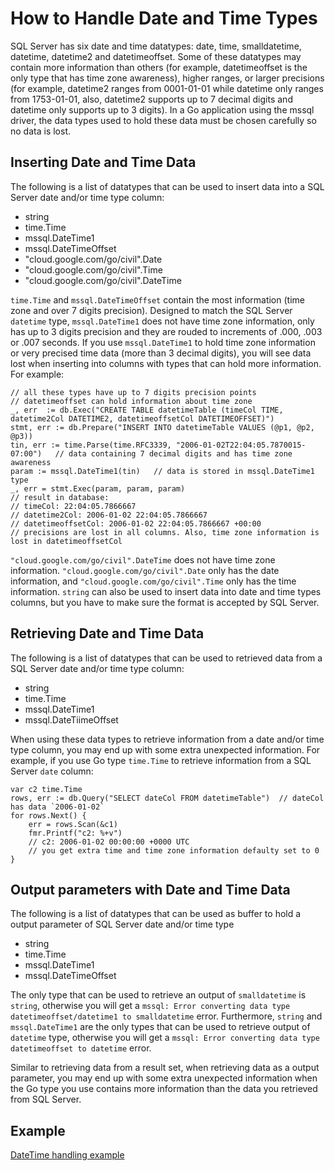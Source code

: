 # How to Handle Date and Time Types

SQL Server has six date and time datatypes: date, time, smalldatetime, datetime, datetime2 and datetimeoffset. Some of these datatypes may contain more information than others (for example, datetimeoffset is the only type that has time zone awareness), higher ranges, or larger precisions (for example, datetime2 ranges from 0001-01-01 while datetime only ranges from 1753-01-01, also, datetime2 supports up to 7 decimal digits and datetime only supports up to 3 digits). In a Go application using the mssql driver, the data types used to hold these data must be chosen carefully so no data is lost.

## Inserting Date and Time Data

The following is a list of datatypes that can be used to insert data into a SQL Server date and/or time type column:
- string
- time.Time
- mssql.DateTime1
- mssql.DateTimeOffset
- "cloud.google.com/go/civil".Date
- "cloud.google.com/go/civil".Time
- "cloud.google.com/go/civil".DateTime

`time.Time` and `mssql.DateTimeOffset` contain the most information (time zone and over 7 digits precision). Designed to match the SQL Server `datetime` type, `mssql.DateTime1` does not have time zone information, only has up to 3 digits precision and they are rouded to increments of .000, .003 or .007 seconds. If you use `mssql.DateTime1` to hold time zone information or very precised time data (more than 3 decimal digits), you will see data lost when inserting into columns with types that can hold more information. For example:

```
// all these types have up to 7 digits precision points
// datetimeoffset can hold information about time zone
_, err  := db.Exec("CREATE TABLE datetimeTable (timeCol TIME, datetime2Col DATETIME2, datetimeoffsetCol DATETIMEOFFSET)")
stmt, err := db.Prepare("INSERT INTO datetimeTable VALUES (@p1, @p2, @p3))
tin, err := time.Parse(time.RFC3339, "2006-01-02T22:04:05.7870015-07:00")   // data containing 7 decimal digits and has time zone awareness
param := mssql.DateTime1(tin)   // data is stored in mssql.DateTime1 type
_, err = stmt.Exec(param, param, param)
// result in database:
// timeCol: 22:04:05.7866667
// datetime2Col: 2006-01-02 22:04:05.7866667
// datetimeoffsetCol: 2006-01-02 22:04:05.7866667 +00:00
// precisions are lost in all columns. Also, time zone information is lost in datetimeoffsetCol
```

 `"cloud.google.com/go/civil".DateTime` does not have time zone information. `"cloud.google.com/go/civil".Date` only has the date information, and `"cloud.google.com/go/civil".Time` only has the time information. `string` can also be used to insert data into date and time types columns, but you have to make sure the format is accepted by SQL Server.

## Retrieving Date and Time Data

The following is a list of datatypes that can be used to retrieved data from a SQL Server date and/or time type column:
- string
- time.Time
- mssql.DateTime1
- mssql.DateTiimeOffset

When using these data types to retrieve information from a date and/or time type column, you may end up with some extra unexpected information. For example, if you use Go type `time.Time` to retrieve information from a SQL Server `date` column:

```
var c2 time.Time
rows, err := db.Query("SELECT dateCol FROM datetimeTable")  // dateCol has data `2006-01-02`
for rows.Next() {
    err = rows.Scan(&c1)
    fmr.Printf("c2: %+v")
    // c2: 2006-01-02 00:00:00 +0000 UTC
    // you get extra time and time zone information defaulty set to 0
}
```

## Output parameters with Date and Time Data

The following is a list of datatypes that can be used as buffer to hold a output parameter of SQL Server date and/or time type
- string
- time.Time
- mssql.DateTime1
- mssql.DateTimeOffset

The only type that can be used to retrieve an output of `smalldatetime` is `string`, otherwise you will get a `mssql: Error converting data type datetimeoffset/datetime1 to smalldatetime` error. Furthermore, `string` and `mssql.DateTime1` are the only types that can be used to retrieve output of `datetime` type, otherwise you will get a `mssql: Error converting data type datetimeoffset to datetime` error.

Similar to retrieving data from a result set, when retrieving data as a output parameter, you may end up with some extra unexpected information when the Go type you use contains more information than the data you retrieved from SQL Server.

## Example
[DateTime handling example](../datetimeoffset_example_test.go)